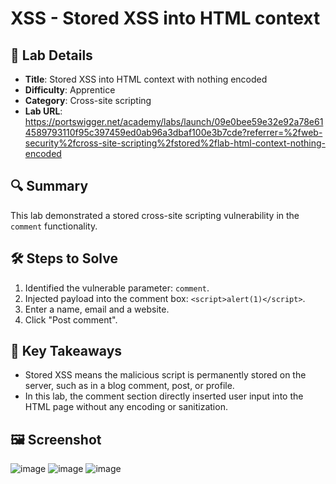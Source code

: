 # XSS - Stored XSS into HTML context

## 📌 Lab Details
- **Title**: Stored XSS into HTML context with nothing encoded
- **Difficulty**: Apprentice
- **Category**: Cross-site scripting
- **Lab URL**: https://portswigger.net/academy/labs/launch/09e0bee59e32e92a78e614589793110f95c397459ed0ab96a3dbaf100e3b7cde?referrer=%2fweb-security%2fcross-site-scripting%2fstored%2flab-html-context-nothing-encoded

## 🔍 Summary
This lab demonstrated a stored cross-site scripting vulnerability in the `comment` functionality.

## 🛠 Steps to Solve
1. Identified the vulnerable parameter: `comment`.
2. Injected payload into the comment box: `<script>alert(1)</script>`.
3. Enter a name, email and a website.
4. Click "Post comment".
   
## 📖 Key Takeaways
- Stored XSS means the malicious script is permanently stored on the server, such as in a blog comment, post, or profile.
- In this lab, the comment section directly inserted user input into the HTML page without any encoding or sanitization.
  
## 🖼️ Screenshot 
![image](https://github.com/user-attachments/assets/c9da5aca-247c-48d7-b2be-458e8f450e4a)
![image](https://github.com/user-attachments/assets/52280b1b-5c29-4791-be6a-8d112c4cb873)
![image](https://github.com/user-attachments/assets/8d57d22b-c98e-42ba-bcfd-b0501c154baf)
